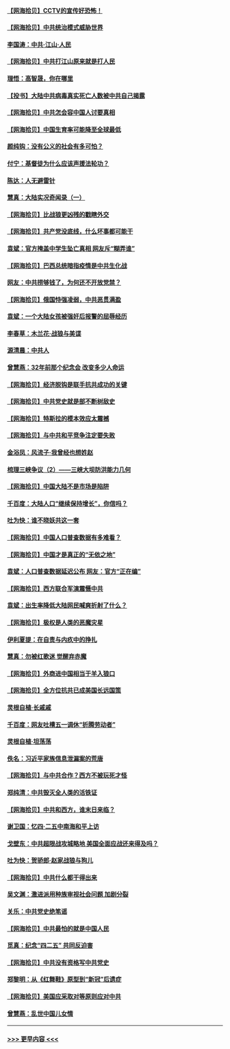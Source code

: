 #### [【网海拾贝】CCTV的宣传好恐怖！](../pages/nsc993/n12959984.md?t=05201602) 
#### [【网海拾贝】中共统治模式威胁世界](../pages/nsc993/n12957622.md?t=05201602) 
#### [李国涛：中共‧江山‧人民](../pages/nsc993/n12957502.md?t=05201602) 
#### [【网海拾贝】中共打江山原来就是打人民](../pages/nsc993/n12954345.md?t=05201602) 
#### [理悟：高智晟，你在哪里](../pages/nsc993/n12953115.md?t=05201602) 
#### [【投书】大陆中共病毒真实死亡人数被中共自己揭露](../pages/nsc993/n12953050.md?t=05201602) 
#### [【网海拾贝】中共怎会容中国人讨要真相](../pages/nsc993/n12952161.md?t=05201602) 
#### [【网海拾贝】中国生育率可能降至全球最低](../pages/nsc993/n12948793.md?t=05201602) 
#### [颜纯钩：没有公义的社会有多可怕？](../pages/nsc993/n12947626.md?t=05201602) 
#### [付宁：基督徒为什么应该声援法轮功？](../pages/nsc993/n12947233.md?t=05201602) 
#### [陈达：人无避雷针](../pages/nsc993/n12947098.md?t=05201602) 
#### [慧真：大陆实况奇闻录（一）](../pages/nsc993/n12945811.md?t=05201602) 
#### [【网海拾贝】比战狼更凶残的戳瞎外交](../pages/nsc993/n12945717.md?t=05201602) 
#### [【网海拾贝】共产党没底线，什么坏事都可能干](../pages/nsc993/n12942090.md?t=05201602) 
#### [袁斌：官方掩盖中学生坠亡真相 网友斥“糊弄谁”](../pages/nsc993/n12942029.md?t=05201602) 
#### [【网海拾贝】巴西总统暗指疫情是中共生化战](../pages/nsc993/n12938999.md?t=05201602) 
#### [网友：中共捞够钱了，为何还不开放党禁？](../pages/nsc993/n12938952.md?t=05201602) 
#### [【网海拾贝】俄国恃强凌弱，中共恶贯满盈](../pages/nsc993/n12936626.md?t=05201602) 
#### [袁斌：一个大陆女孩被强奸后报警的屈辱经历](../pages/nsc993/n12936547.md?t=05201602) 
#### [李春草：木兰花·战狼与美谍](../pages/nsc993/n12935995.md?t=05201602) 
#### [源清晨：中共人](../pages/nsc993/n12935589.md?t=05201602) 
#### [曾慧燕：32年前那个纪念会 改变多少人命运](../pages/nsc993/n12934233.md?t=05201602) 
#### [【网海拾贝】经济脱钩是联手抗共成功的关键](../pages/nsc993/n12934176.md?t=05201602) 
#### [【网海拾贝】中共党史就是部不断树敌史](../pages/nsc993/n12932844.md?t=05201602) 
#### [【网海拾贝】特斯拉的模本效应太震撼](../pages/nsc993/n12925626.md?t=05201602) 
#### [【网海拾贝】与中共和平竞争注定要失败](../pages/nsc993/n12923326.md?t=05201602) 
#### [金浴凤：风流子‧我曾经也想姓赵](../pages/nsc993/n12920911.md?t=05201602) 
#### [梳理三峡争议（2）——三峡大坝防洪能力几何](../pages/nsc993/n12920173.md?t=05201602) 
#### [【网海拾贝】中国大陆不是市场是陷阱](../pages/nsc993/n12920143.md?t=05201602) 
#### [千百度：大陆人口“继续保持增长”，你信吗？](../pages/nsc993/n12918946.md?t=05201602) 
#### [吐为快：谁不晓妖共这一套](../pages/nsc993/n12918941.md?t=05201602) 
#### [【网海拾贝】中国人口普查数据有多难看？](../pages/nsc993/n12917822.md?t=05201602) 
#### [【网海拾贝】中国才是真正的“无依之地”](../pages/nsc993/n12915845.md?t=05201602) 
#### [袁斌：人口普查数据延迟公布 网友：官方“正在编”](../pages/nsc993/n12915748.md?t=05201602) 
#### [【网海拾贝】西方联合军演震慑中共](../pages/nsc993/n12913466.md?t=05201602) 
#### [袁斌：出生率降低大陆网民喊爽折射了什么？](../pages/nsc993/n12913365.md?t=05201602) 
#### [【网海拾贝】极权是人类的恶魔灾星](../pages/nsc993/n12910697.md?t=05201602) 
#### [伊利夏提：在自责与内疚中的挣扎](../pages/nsc993/n12910493.md?t=05201602) 
#### [慧真：勿被红歌迷 觉醒弃赤魔](../pages/nsc993/n12910485.md?t=05201602) 
#### [【网海拾贝】外商进中国相当于羊入狼口](../pages/nsc993/n12908274.md?t=05201602) 
#### [【网海拾贝】全方位抗共已成美国长远国策](../pages/nsc993/n12906878.md?t=05201602) 
#### [灵根自植‧长戚戚](../pages/nsc993/n12905585.md?t=05201602) 
#### [千百度：网友吐槽五一调休“折腾劳动者”](../pages/nsc993/n12905934.md?t=05201602) 
#### [灵根自植‧坦荡荡](../pages/nsc993/n12905562.md?t=05201602) 
#### [佚名：习近平家族信息泄漏案的荒唐](../pages/nsc993/n12904705.md?t=05201602) 
#### [【网海拾贝】与中共合作？西方不被玩死才怪](../pages/nsc993/n12903873.md?t=05201602) 
#### [郑纯清：中共毁灭全人类的活铁证](../pages/nsc993/n12903785.md?t=05201602) 
#### [【网海拾贝】中共和西方，谁末日来临？](../pages/nsc993/n12903482.md?t=05201602) 
#### [谢卫国：忆四‧二五中南海和平上访](../pages/nsc993/n12902192.md?t=05201602) 
#### [戈壁东：中共超限战攻城略地 美国全面应战还来得及吗？](../pages/nsc993/n12902297.md?t=05201602) 
#### [吐为快：贺骄郎‧赵家战狼与狗儿](../pages/nsc993/n12902280.md?t=05201602) 
#### [【网海拾贝】中共什么都干得出来](../pages/nsc993/n12897500.md?t=05201602) 
#### [吴文渊：激进派用种族审视社会问题 加剧分裂](../pages/nsc993/n12893881.md?t=05201602) 
#### [关乐：中共党史绝笔谣](../pages/nsc993/n12897270.md?t=05201602) 
#### [【网海拾贝】中共最怕的就是中国人民](../pages/nsc993/n12894705.md?t=05201602) 
#### [觅真：纪念“四二五” 共同反迫害](../pages/nsc993/n12894553.md?t=05201602) 
#### [【网海拾贝】中共没有资格写中共党史](../pages/nsc993/n12892231.md?t=05201602) 
#### [郑黎明：从《红舞鞋》原型到“新冠”后遗症](../pages/nsc993/n12890469.md?t=05201602) 
#### [【网海拾贝】美国应采取对等原则应对中共](../pages/nsc993/n12889176.md?t=05201602) 
#### [曾慧燕：乱世中国儿女情](../pages/nsc993/n12887931.md?t=05201602) 

----
#### [ >>> 更早内容 <<< ](../indexes/nsc993-earlier.md)
